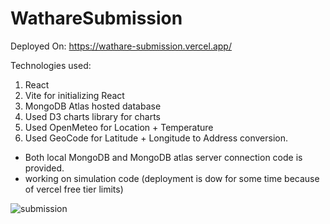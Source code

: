 # WathareSubmission

Deployed On: https://wathare-submission.vercel.app/

Technologies used:
1. React
2. Vite for initializing React
3. MongoDB Atlas hosted database
4. Used D3 charts library for charts
5. Used OpenMeteo for Location + Temperature
6. Used GeoCode for Latitude + Longitude to Address conversion.

- Both local MongoDB and MongoDB atlas server connection code is provided.
- working on simulation code (deployment is dow for some time because of vercel free tier limits)


![submission](https://github.com/Dhananjayyy/WathareSubmission/assets/36818729/01765acd-1139-4a3c-ab45-40ad22b9f9ff)
